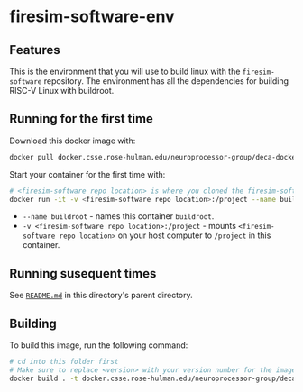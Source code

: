 # firesim-software-env

## Features
This is the environment that you will use to build linux with the `firesim-software` repository. The environment has all the dependencies for building RISC-V Linux with buildroot.

## Running for the first time
Download this docker image with:
```bash
docker pull docker.csse.rose-hulman.edu/neuroprocessor-group/deca-docker/firesim-software-env
```

Start your container for the first time with:
```bash
# <firesim-software repo location> is where you cloned the firesim-software repo
docker run -it -v <firesim-software repo location>:/project --name buildroot docker.csse.rose-hulman.edu/neuroprocessor-group/deca-docker/firesim-software-env:latest bash
```
* `--name buildroot` - names this container `buildroot`.
* `-v <firesim-software repo location>:/project` - mounts `<firesim-software repo location>` on your host computer to `/project` in this container.

## Running susequent times
See [`README.md`](../README.md) in this directory's parent directory.

## Building
To build this image, run the following command:
```bash
# cd into this folder first
# Make sure to replace <version> with your version number for the image you're building
docker build . -t docker.csse.rose-hulman.edu/neuroprocessor-group/deca-docker/firesim-software-env:<version>
```